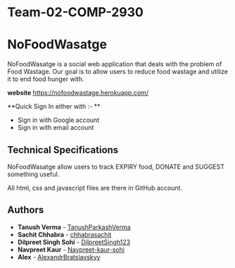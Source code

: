 # Team-02-COMP-2930
# NoFoodWasatge  

NoFoodWasatge is a social web application that deals with the problem of Food Wastage. Our goal is to allow users to reduce food wastage and utilize it to end food hunger with.

**website** https://nofoodwastage.herokuapp.com/

**Quick Sign In either with :- **
* Sign in with Google account
* Sign in with email account


## Technical Specifications

NoFoodWasatge allow users to track EXPIRY food, DONATE and SUGGEST something useful.

All html, css and javascript files are there in GitHub account.




## Authors
* **Tanush Verma** - [TanushParkashVerma](https://github.com/TanushParkashVerma)
* **Sachit Chhabra** - [chhabrasachit](https://github.com/chhabrasachit)
* **Dilpreet Singh Sohi** - [DilpreetSingh123](https://github.com/DilpreetSingh123)
* **Navpreet Kaur** - [Navpreet-kaur-sohi](https://github.com/Navpreet-kaur-sohi)
* **Alex** - [AlexandrBratslavskyy](https://github.com/AlexandrBratslavskyy)

